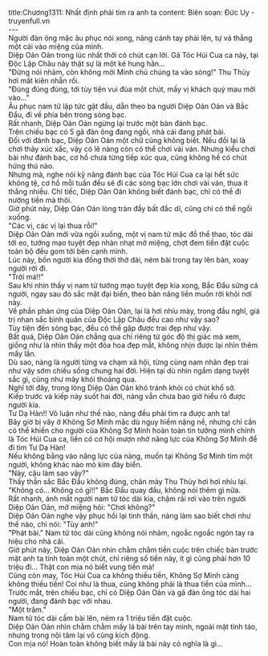 title:Chương1311: Nhất định phải tìm ra anh ta
content:
Biên soạn: Đức Uy - truyenfull.vn<br>---<br>Người đàn ông mặc âu phục nói xong, nâng cánh tay phải lên, tự vả thẳng một cái vào miệng của mình.<br>Diệp Oản Oản trong lúc nhất thời có chút cạn lời. Gã Tóc Húi Cua ca này, tại Độc Lập Châu này thật sự là một kẻ hung hãn...<br>"Đừng nói nhảm, còn không mời Minh chủ chúng ta vào sòng!" Thu Thủy hơi mất kiên nhẫn rồi.<br>"Đúng đúng đúng, tới tùy tiện vui đùa một chút, mấy vị khách quý mau mời vào..."<br>Âu phục nam tử lập tức gật đầu, dẫn theo ba người Diệp Oản Oản và Bắc Đẩu, đi về phía bên trong sòng bạc.<br>Rất nhanh, Diệp Oản Oản ngừng lại trước một bàn đánh bạc.<br>Trên chiếu bạc có 5 gã đàn ông đang ngồi, nhà cái đang phát bài.<br>Đối với đánh bạc, Diệp Oản Oản một chữ cũng không biết. Nếu đổi lại là chơi thảy xúc xắc, vậy có lẽ nàng còn có thể chơi vài ván. Nhưng kiểu chơi bài như đánh bạc, cơ hồ chưa từng tiếp xúc qua, cũng không hề có chút hứng thú nào.<br>Nhưng mà, nghe nói kỹ năng đánh bạc của Tóc Húi Cua ca lại hết sức không tệ, cơ hồ mỗi tuần đều sẽ đi các sòng bạc lớn chơi vài ván, thua ít thắng nhiều. Chỉ tiếc, Diệp Oản Oản không biết đánh bạc, chỉ có thể đi nướng tiền mà thôi.<br>Giờ phút này, Diệp Oản Oản lòng tràn đầy bất đắc dĩ, cũng chỉ có thể ngồi xuống.<br>"Các vị, các vị lại thua rồi!"<br>Diệp Oản Oản mới vừa ngồi xuống, một vị nam tử mặc đồ thể thao, tóc dài tới eo, tướng mạo tuyệt đẹp nhàn nhạt mở miệng, chợt đem tiền đặt cuộc toàn bộ đều gom tới bên cạnh mình.<br>Lúc này, bốn người kia đồng thời thở dài, ném bài trong tay lên bàn, xoay người rời đi.<br>"Trời má!!"<br>Sau khi nhìn thấy vị nam tử tướng mạo tuyệt đẹp kia xong, Bắc Đẩu sững cả người, ngay sau đó sắc mặt đại biến, theo bản năng liền muốn rời khỏi nơi này.<br>Về phần phản ứng của Diệp Oản Oản, lại là hơi nhíu mày, trong đầu nghĩ, giá trị nhan sắc bình quân của Độc Lập Châu đều cao như vậy sao?<br>Tùy tiện đến sòng bạc, đều có thể gặp được trai đẹp như vậy.<br>Bất quá, Diệp Oản Oản chẳng qua chỉ riêng từ góc độ thị giác mà xem, giống như là nhìn thấy một đóa hoa đẹp mắt, không nhịn được lại nhìn thêm mấy lần.<br>Dù sao, nàng là người từng va chạm xã hội, từng cùng nam nhân đẹp trai như vậy sớm chiều sống chung hai đời. Hiện tại dù nhìn ngắm dạng tuyệt sắc gì, cũng như mây khói thoảng qua.<br>Nghĩ tới đây, trong lòng Diệp Oản Oản khó tránh khỏi có chút khổ sở.<br>Kiếp trước và kiếp này suốt hai đời, nàng vẫn chưa bao giờ hiểu rõ được người kia.<br>Tư Dạ Hàn!! Vô luận như thế nào, nàng đều phải tìm ra được anh ta!<br>Bây giờ bị vây ở Không Sợ Minh mặc dù nguy hiểm nặng nề, nhưng chỉ cần có thể khiến cho người của Không Sợ Minh hoàn toàn tin tưởng mình chính là Tóc Húi Cua ca, liền có cơ hội mượn nhờ năng lực của Không Sợ Minh để đi tìm Tư Dạ Hàn!<br>Nếu không bằng vào năng lực của nàng, muốn tại Không Sợ Minh tìm một người, không khác nào mò kim đáy biển.<br>"Này, cậu làm sao vậy?"<br>Thấy thần sắc Bắc Đẩu không đúng, chân mày Thu Thủy hơi hơi nhíu lại.<br>"Không có... Không có gì!!" Bắc Đẩu quay đầu, không nói thêm gì nữa.<br>Rất nhanh, ánh mắt người nam tử tóc dài kia, chậm rãi rơi vào trên người Diệp Oản Oản, mở miệng hỏi: "Chơi không?"<br>Diệp Oản Oản nghe vậy phục hồi lại tinh thần, nàng làm sao biết chơi như thế nào, chỉ nói: "Tùy anh!"<br>"Phát bài." Nam tử tóc dài cũng không nói nhảm, ngoắc ngoắc ngón tay ra hiệu cho nhà cái.<br>Giờ phút này, Diệp Oản Oản nhìn chằm chằm tiền cuộc trên chiếc bàn trước mặt anh ta tính toán một chút, chỉ riêng số tiền này, ít gì cũng phải hơn 10 triệu đi... Thật con mịa nó biết vung tiền mà!<br>Cũng còn may, Tóc Húi Cua ca không thiếu tiền, Không Sợ Minh càng không thiếu tiền! Coi như là thua, cũng không phải là thua tiền của mình...<br>Trước mắt, trên chiếu bạc, chỉ có Diệp Oản Oản và gã đàn ông tóc dài hai người, đang đánh bạc với nhau.<br>"Một trăm."<br>Nam tử tóc dài cầm bài lên, ném ra 1 triệu tiền đặt cuộc.<br>Diệp Oản Oản nhìn chằm chằm mấy lá bài trên tay mình, ngoài mặt tỉnh táo, nhưng trong nội tâm lại vô cùng kích động.<br>Con mịa nó! Hoàn toàn không biết mấy lá bài này có nghĩa là gì…